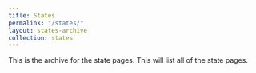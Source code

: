 ```yaml
---
title: States
permalink: "/states/"
layout: states-archive
collection: states
---
```


This is the archive for the state pages. This will list all of the state pages.
